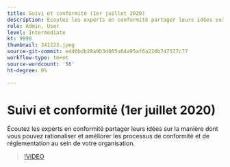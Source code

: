 ```yaml
---
title: Suivi et conformité (1er juillet 2020)
description: Écoutez les experts en conformité partager leurs idées sur la manière dont vous pouvez rationaliser et améliorer les processus de conformité et de réglementation au sein de votre organisation.
role: Admin, User
level: Intermediate
kt: 9990
thumbnail: 341223.jpeg
source-git-commit: edd0bdb28a9b3d065a64a95af6a216b747577c77
workflow-type: tm+mt
source-wordcount: '56'
ht-degree: 0%

---
```


# Suivi et conformité (1er juillet 2020)

Écoutez les experts en conformité partager leurs idées sur la manière dont vous pouvez rationaliser et améliorer les processus de conformité et de réglementation au sein de votre organisation.

>[!VIDEO](https://video.tv.adobe.com/v/341223/?quality=12&learn=on)
